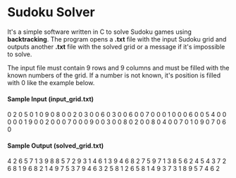 # Sudoku Solver
It's a simple software written in C to solve Sudoku games using <b>backtracking</b>. The program opens a <b>.txt</b> file with the input Sudoku grid and outputs another <b>.txt</b> file with the solved grid or a message if it's impossible to solve.

The input file must contain 9 rows and 9 columns and must be filled with the known numbers of the grid. If a number is not known, it's position is filled with 0 like the example below.

<h4>Sample Input (input_grid.txt)</h4>
	0 2 0 5 0 1 0 9 0
	8 0 0 2 0 3 0 0 6
	0 3 0 0 6 0 0 7 0
	0 0 1 0 0 0 6 0 0
	5 4 0 0 0 0 0 1 9
	0 0 2 0 0 0 7 0 0
	0 9 0 0 3 0 0 8 0
	2 0 0 8 0 4 0 0 7
	0 1 0 9 0 7 0 6 0

<h4>Sample Output (solved_grid.txt)</h4>
	4 2 6 5 7 1 3 9 8
	8 5 7 2 9 3 1 4 6
	1 3 9 4 6 8 2 7 5
	9 7 1 3 8 5 6 2 4
	5 4 3 7 2 6 8 1 9
	6 8 2 1 4 9 7 5 3
	7 9 4 6 3 2 5 8 1
	2 6 5 8 1 4 9 3 7
	3 1 8 9 5 7 4 6 2
